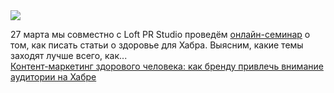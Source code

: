 <!--2025-03-25 11:54:58-->
<div class="yb">
  <div class="rss smaller1 habr"><img src="https://habrastorage.org/getpro/habr/upload_files/c1e/290/719/c1e290719f44b8efe759ecda64040b06.png" /><p>27 марта мы совместно с Loft PR Studio проведём <a href="https://habr.timepad.ru/event/3266126/?utm_refcode=90b462a02e363676a71ec50b180937637272cabd">онлайн-семинар</a> о том, как писать статьи о здоровье для Хабра. Выясним, какие темы заходят лучше всего, как... <br><a class="light" href="https://habr.com/ru/companies/habr/news/894212/?utm_source=habrahabr&utm_medium=rss&utm_campaign=894212">Контент-маркетинг здорового человека: как бренду привлечь внимание аудитории на Хабре</a></div>
</div>
